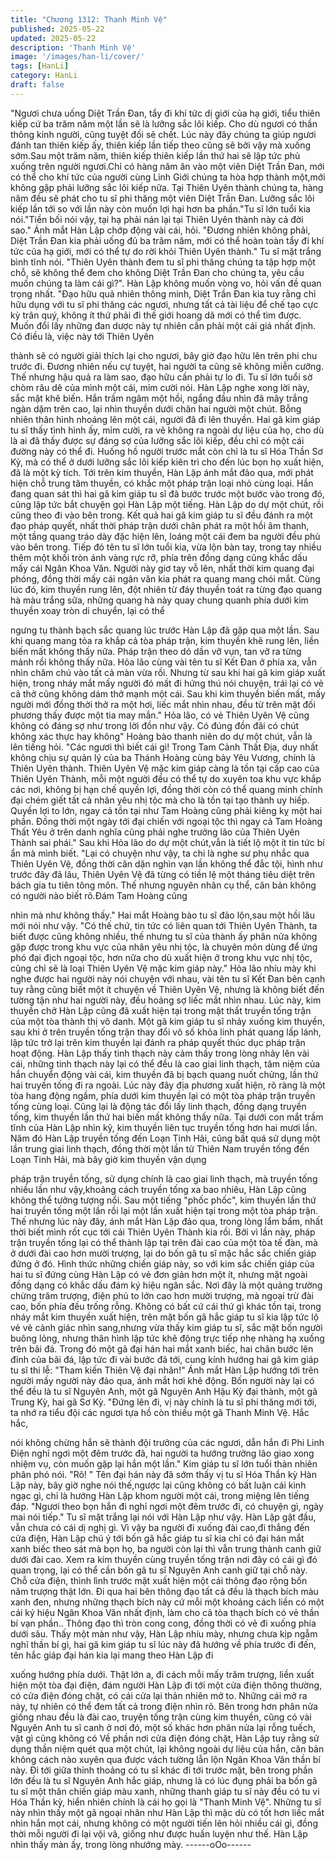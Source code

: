 ```yaml
---
title: "Chương 1312: Thanh Minh Vệ"
published: 2025-05-22
updated: 2025-05-22
description: 'Thanh Minh Vệ'
image: '/images/han-li/cover/'
tags: [HanLi]
category: HanLi
draft: false
---
```


"Ngươi chưa uống Diệt Trần Đan, tẩy đi khí tức dị giới của hạ giới,
tiểu thiên kiếp cứ ba trăm năm một lần sẽ là lưỡng sắc lôi kiếp.
Cho dù ngươi có thần thông kinh người, cũng tuyệt đối sẽ chết.
Lúc này đây chúng ta giúp ngươi đánh tan thiên kiếp ấy, thiên kiếp
lần tiếp theo cũng sẽ bởi vậy mà xuống sớm.Sau một trăm năm,
thiên kiếp thiên kiếp lần thứ hai sẽ lập tức phủ xuống trên người
ngươi.Chỉ có hàng năm ăn vào một viên Diệt Trần Đan, mới có
thể cho khí tức của người cùng Linh Giới chúng ta hòa hợp thành
một,mới không gặp phải lưỡng sắc lôi kiếp nữa.
Tại Thiên Uyên thành chúng ta, hàng năm đều sẽ phát cho tu sĩ
phi thăng một viên Diệt Trần Đan.
Lưỡng sắc lôi kiếp lần tới so với lần này còn muốn lợi hại hơn ba
phần."Tu sĩ lớn tuổi kia nói."Tiền bối nói vậy, tại hạ phải nán lại tại
Thiên Uyên thành này cả đời sao." Ánh mắt Hàn Lập chớp động
vài cái, hỏi.
"Đương nhiên không phải, Diệt Trần Đan kia phải uống đủ ba trăm
năm, mới có thể hoàn toàn tẩy đi khí tức của hạ giới, mới có thể
tự do rời khỏi Thiên Uyên thành." Tu sĩ mặt trắng bình tĩnh nói.
"Thiên Uyên thành đem tu sĩ phi thăng chúng ta tập hợp một chỗ,
sẽ không thể đem cho không Diệt Trần Đan cho chúng ta, yêu cầu
muốn chúng ta làm cái gì?". Hàn Lập không muốn vòng vo, hỏi
vấn đề quan trọng nhất.
"Đạo hữu quả nhiên thông minh, Diệt Trần Đan kia tuy rằng chỉ
hữu dụng với tu sĩ phi thăng các ngươi, nhưng tất cả tài liệu để
chế tạo cực kỳ trân quý, không ít thứ phải đi thế giới hoang dã mới
có thể tìm được. Muốn đổi lấy những đan dược này tự nhiên cần
phải một cái giá nhất định. Có điều là, việc này tới Thiên Uyên

thành sẽ có người giải thích lại cho ngươi, bây giờ đạo hữu lên
trên phi chu trước đi.
Đương nhiên nếu cự tuyệt, hai người ta cũng sẽ không miễn
cưỡng. Thế nhưng hậu quả ra làm sao, đạo hữu cần phải tự lo đi.
Tu sĩ lớn tuổi sờ chòm râu dê của mình một cái, mỉm cười nói.
Hàn Lập nghe xong lời này, sắc mặt khẽ biến.
Hắn trầm ngâm một hồi, ngẩng đầu nhìn đã mây trắng ngàn dặm
trên cao, lại nhìn thuyền dưới chân hai người một chút. Bỗng
nhiên thân hình nhoáng lên một cái, người đã đi lên thuyền.
Hai gã kim giáp tu sĩ thấy tình hình ấy, mỉm cười, ra vẻ không ra
ngoài dự liệu của họ, cho dù là ai đã thấy được sự đáng sợ của
lưỡng sắc lôi kiếp, đều chỉ có một cái đường này có thể đi. Huống
hồ người trước mắt còn chỉ là tu sĩ Hóa Thần Sơ Kỳ, mà có thể ở
dưới lưỡng sắc lôi kiếp kiên trì cho đến lúc bọn họ xuất hiện, đã là
một kỳ tích.
Tới trên kim thuyền, Hàn Lập ánh mắt đảo qua, mới phát hiện chỗ
trung tâm thuyền, có khắc một pháp trận loại nhỏ cùng loại.
Hắn đang quan sát thì hai gã kim giáp tu sĩ đã bước trước một
bước vào trong đó, cũng lập tức bắt chuyện gọi Hàn Lập một
tiếng. Hàn Lập do dự một chút, rồi cũng theo đi vào bên trong.
Kết quả hai gã kim giáp tu sĩ đều đánh ra một đạo pháp quyết,
nhất thời pháp trận dưới chân phát ra một hồi âm thanh, một tầng
quang tráo dày đặc hiện lên, loáng một cái đem ba người đều phủ
vào bên trong. Tiếp đó tên tu sĩ lớn tuổi kia, vừa lộn bàn tay, trong
tay nhiều thêm một khối tròn ánh vàng rực rỡ, phía trên đồng
dạng cũng khắc dấu mấy cái Ngân Khoa Văn.
Người này giơ tay vỗ lên, nhất thời kim quang đại phóng, đồng
thời mấy cái ngân văn kia phát ra quang mang chói mắt.
Cùng lúc đó, kim thuyền rung lên, đột nhiên từ đáy thuyền toát ra
từng đạo quang hà màu trắng sữa, những quang hà này quay
chung quanh phía dưới kim thuyền xoay tròn di chuyển, lại có thể

ngưng tụ thành bạch sắc quang lúc trước Hàn Lập đã gặp qua
một lần.
Sau khi quang mang tỏa ra khắp cả tòa pháp trận, kim thuyền khẽ
rung lên, liền biến mất không thấy nữa. Pháp trận theo dó dần vỡ
vụn, tan vỡ ra từng mảnh rồi không thấy nữa.
Hỏa lão cùng vài tên tu sĩ Kết Đan ở phía xa, vẫn nhìn chăm chú
vào tất cả màn vừa rồi.
Nhưng từ sau khi hai gã kim giáp xuất hiện, trong nháy mắt mấy
người đó mất đi hứng thú nói chuyện, trái lại có vẻ cả thở cũng
không dám thở mạnh một cái.
Sau khi kim thuyền biến mất, mấy người mới đồng thời thở ra một
hơi, liếc mắt nhìn nhau, đều từ trên mặt đối phương thấy được
một tia may mắn."
Hỏa lão, có vẻ Thiên Uyên Vệ cũng không có đáng sợ như trong
lời đồn như vậy. Có đúng đồn đãi có chút không xác thực hay
không" Hoàng bào thanh niên do dự một chút, vẫn là lên tiếng hỏi.
"Các ngươi thì biết cái gì! Trong Tam Cảnh Thất Địa, duy nhất
không chịu sự quản lý của ba Thánh Hoàng cùng bảy Yêu
Vương, chính là Thiên Uyên thành. Thiên Uyên Vệ mặc kim giáp
càng là tồn tại cấp cao của Thiên Uyên Thành, mỗi một người
đều có thể tự do xuyên toa khu vực khắp các nơi, không bị hạn
chế quyền lợi, đồng thời còn có thể quang minh chính đại chém
giết tất cả nhân yêu nhị tộc mà cho là tồn tại tạo thành uy hiếp.
Quyền lợi to lớn, ngay cả tồn tại như Tam Hoàng cũng phải kiêng
kỵ một hai phần. Đồng thời một ngày tới đại chiến với ngoại tộc
thì ngay cả Tam Hoàng Thất Yêu ở trên danh nghĩa cũng phải
nghe trưởng lão của Thiên Uyên Thành sai phái." Sau khi Hỏa lão
do dự một chút,vẫn là tiết lộ một ít tin tức bí ẩn mà mình biết.
"Lại có chuyện như vậy, ta chi là nghe sư phụ nhắc qua Thiên
Uyên Vệ, đồng thời căn dặn nghìn vạn lần không thể đắc tội, hình
như trước đây đã lâu, Thiên Uyên Vệ đã từng có tiền lệ một tháng
tiêu diệt trên bách gia tu tiên tông môn. Thế nhưng nguyên nhân
cụ thể, căn bản không có người nào biết rõ.Đám Tam Hoàng cũng

nhìn mà như không thấy." Hai mắt Hoàng bào tu sĩ đảo lộn,sau
một hồi lâu mới nói như vậy.
"Có thế chứ, tin tức có liên quan tới Thiên Uyên Thành, ta biết
được cũng không nhiều, thế nhưng tu sĩ của thành ấy phân nửa
không gặp được trong khu vực của nhân yêu nhị tộc, là chuyên
môn dùng để ứng phó đại địch ngoại tộc, hơn nữa cho dù xuất
hiện ở trong khu vực nhị tộc, cũng chỉ sẽ là loại Thiên Uyên Vệ
mặc kim giáp này." Hỏa lão nhíu mày khi nghe được hai người
này nói chuyện với nhau, vài tên tu sĩ Kết Đan bên cạnh tuy rằng
cũng biết một ít chuyện về Thiên Uyên Vệ, nhưng là không biết
đến tường tận như hai người này, đều hoảng sợ liếc mắt nhìn
nhau.
Lúc này, kim thuyền chở Hàn Lập cũng đã xuất hiện tại trong mật
thất truyền tống trận của một tòa thành thị vô danh.
Một gã kim giáp tu sĩ nhảy xuống kim thuyền, sau khi ở trên
truyền tống trận thay đổi vô số khỏa linh phát quang lấp lánh, lập
tức trở lại trên kim thuyền lại đánh ra pháp quyết thúc dục pháp
trận hoạt động.
Hàn Lập thấy tinh thạch này cảm thấy trong lòng nhảy lên vài cái,
những tinh thạch này lại có thể đều là cao giai linh thạch, tâm
niệm của hắn chuyển động vài cái, kim thuyền đã bị bạch quang
nuốt chửng, lần thứ hai truyền tống đi ra ngoài.
Lúc này đây địa phương xuất hiện, rõ ràng là một tòa hang động
ngầm, phía dưới kim thuyền lại có một tòa pháp trận truyền tống
cùng loại.
Cũng lại là động tác đổi lấy linh thạch, đồng dạng truyền tống, kim
thuyền lần thứ hai biến mất không thấy nữa.
Tại dưới con mắt trầm tĩnh của Hàn Lập nhìn kỹ, kim thuyền liên
tục truyền tống hơn hai mươi lần.
Năm đó Hàn Lập truyền tống đến Loạn Tinh Hải, cũng bất quá sử
dụng một lần trung giai linh thạch, đồng thời một lần từ Thiên Nam
truyền tống đến Loạn Tinh Hải, mà bây giờ kim thuyền vận dụng

pháp trận truyền tống, sử dụng chính là cao giai linh thạch, mà
truyền tống nhiều lần như vậy,khoảng cách truyền tống xa bao
nhiêu, Hàn Lập cũng không thể tưởng tượng nổi.
Sau một tiếng "phốc phốc", kim thuyền lần thứ hai truyền tống một
lần rồi lại một lần xuất hiện tại trong một tòa pháp trận.
Thế nhưng lúc này đây, ánh mắt Hàn Lập đảo qua, trong lòng lẩm
bẩm, nhất thời biết mình rốt cục tới cái Thiên Uyên Thành kia rồi.
Bởi vì lần này, pháp trận truyền tống lại có thể thành lập tại trên
đài cao của một tòa tế đàn, mà ở dưới đài cao hơn mười trượng,
lại do bốn gã tu sĩ mặc hắc sắc chiến giáp đứng ở đó.
Hình thức những chiến giáp này, so với kim sắc chiến giáp của hai
tu sĩ đứng cùng Hàn Lập có vẻ đơn giản hơn một ít, nhưng mặt
ngoài đồng dạng có khắc dấu đám ký hiệu ngân sắc.
Nơi đây là một quảng trường chừng trăm trượng, điện phủ to lớn
cao hơn mười trượng, mà ngoại trừ đài cao, bốn phía đều trống
rỗng. Không có bất cứ cái thứ gì khác tồn tại, trong nháy mắt kim
thuyền xuất hiện, trên mặt bốn gã hắc giáp tu sĩ kia lập tức lộ vẻ
vẻ cảnh giác nhìn sang,nhưng vừa thấy kim giáp tu sĩ, sắc mặt
bốn người buông lỏng, nhưng thân hình lập tức khẽ động trực tiếp
nhẹ nhàng hạ xuống trên bãi đá.
Trong đó một gã đại hán hai mắt xanh biếc, hai chân bước lên
đỉnh của bãi đá, lập tức đi vài bước đã tới, cung kính hướng hai
gã kim giáp tu sĩ thi lễ:
"Tham kiến Thiên Vệ đại nhân!"
Ánh mắt Hàn Lập hướng tới trên người mấy người này đảo qua,
ánh mắt hơi khẽ động.
Bốn người này lại có thể đều là tu sĩ Nguyên Anh, một gã Nguyên
Anh Hậu Kỳ đại thành, một gã Trung Kỳ, hai gã Sơ Kỳ.
"Đứng lên đi, vị này chính là tu sĩ phi thăng mới tới, ta nhớ ra tiểu
đội các ngươi tựa hồ còn thiếu một gã Thanh Minh Vệ. Hắc hắc,

nói không chừng hắn sẽ thành đội trưởng của các ngươi, dẫn hắn
đi Phi Linh Điện nghỉ ngơi một đêm trước đã, hai người ta hướng
trưởng lão giao xong nhiệm vụ, còn muốn gặp lại hắn một lần."
Kim giáp tu sĩ lớn tuổi thản nhiên phân phó nói.
"Rõ! "
Tên đại hán này đã sớm thấy vị tu sĩ Hóa Thần kỳ Hàn Lập này,
bây giờ nghe nói thế,ngược lại cũng không có bất luận cái kinh
ngạc gì, chỉ là hướng Hàn Lập khom người một cái, trong miệng
lên tiếng đáp.
"Ngươi theo bọn hắn đi nghỉ ngơi một đêm trước đi, có chuyện gì,
ngày mai nói tiếp." Tu sĩ mặt trắng lại nói với Hàn Lập như vậy.
Hàn Lập gật đầu, vẫn chưa có cái dị nghị gì.
Vì vậy ba người đi xuống đài cao,đi thẳng đến cửa điện, Hàn Lập
chú ý tới bốn gã hắc giáp tu sĩ kia chỉ có đại hán mắt xanh biếc
theo sát mà bọn họ, ba người còn lại thì vẫn trung thành canh giữ
dưới đài cao.
Xem ra kim thuyền cùng truyền tống trận nơi đây có cái gì đó
quan trọng, lại có thể cần bốn gã tu sĩ Nguyên Anh canh giữ tại
chỗ này.
Chỗ cửa điện, thình lình trước mặt xuất hiện một cái thông đạo
rộng bốn năm trượng thật lớn.
Đi qua hai bên thông đạo tất cả đều là thạch bích màu xanh đen,
nhưng những thạch bích này cứ mỗi một khoảng cách liền có một
cái ký hiệu Ngân Khoa Văn nhất định, làm cho cả tòa thạch bích
có vẻ thần bí vạn phần..
Thông đạo thì tròn cong cong, đồng thời có vẻ đi xuống phía dưới
sâu.
Thấy một màn như vậy, Hàn Lập nhíu mày, nhưng chưa kịp ngẫm
nghĩ thần bí gì, hai gã kim giáp tu sĩ lúc này đã hướng về phía
trước đi đến, tên hắc giáp đại hán kia lại mang theo Hàn Lập đi

xuống hướng phía dưới.
Thật lớn a, đi cách mỗi mấy trăm trượng, liền xuất hiện một tòa
đại điện, đám người Hàn Lập đi tới một cửa điện thông thường, có
cửa điện đóng chặt, có cái cửa lại thản nhiên mở to.
Những cái mở ra này, tự nhiên có thể đem tất cả trong điện nhìn
rõ.
Bên trong hơn phân nửa giống nhau đều là đài cao, truyện tống
trận cùng kim thuyền, cũng có vài Nguyên Anh tu sĩ canh ở nơi
đó, một số khác hơn phân nửa lại rỗng tuếch, vật gì cũng không
có
Về phần nơi cửa điện đóng chặt, Hàn Lập tuy rằng sử dụng thần
niệm quét qua một chút, lại không ngoài dự liệu của hắn, căn bản
không cách nào xuyên qua được vách tường lẫn lộn Ngân Khoa
Văn thần bí này.
Đi tới giữa thỉnh thoảng có tu sĩ khác đi tới trước mặt, bên trong
phần lớn đều là tu sĩ Nguyên Anh hắc giáp, nhưng là có lúc đụng
phải ba bốn gã tu sĩ một thân chiến giáp màu xanh, những thanh
giáp tu sĩ này đều có tu vi Hóa Thần kỳ, hiển nhiên chính là cái họ
gọi là "Thanh Minh Vệ".
Những tu sĩ này nhìn thấy một gã ngoại nhân như Hàn Lập thì
mặc dù có tốt hơn liếc mắt nhìn hắn mọt cái, nhưng không có một
người tiến lên hỏi nhiều cái gì, đồng thời mỗi người đi lại vội vã,
giống như được huấn luyện như thế.
Hàn Lập nhìn thấy màn ấy, trong lòng nhướng mày.
------oOo------
